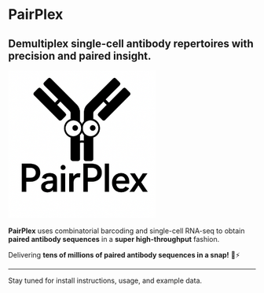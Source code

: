 # PairPlex
Demultiplex single-cell antibody repertoires with precision and paired insight.
---

<img src="./pairplex/data/pairplex_logo.png" alt="PairPlex Logo" width="300" />


**PairPlex** uses combinatorial barcoding and single-cell RNA-seq to obtain **paired antibody sequences** in a **super high-throughput** fashion.

Delivering **tens of millions of paired antibody sequences in a snap!** 🔬⚡

---

Stay tuned for install instructions, usage, and example data.